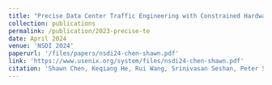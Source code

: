 ```yaml
---
title: "Precise Data Center Traffic Engineering with Constrained Hardware Resources"
collection: publications
permalink: /publication/2023-precise-te
date: April 2024
venue: 'NSDI 2024'
paperurl: '/files/papers/nsdi24-chen-shawn.pdf'
link: 'https://www.usenix.org/system/files/nsdi24-chen-shawn.pdf'
citation: 'Shawn Chen, Keqiang He, Rui Wang, Srinivasan Seshan, Peter Steenkiste'
---
```

